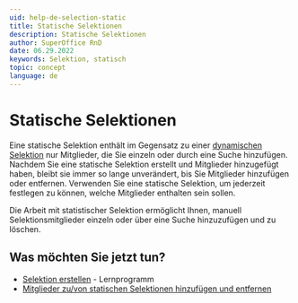 ```yaml
---
uid: help-de-selection-static
title: Statische Selektionen
description: Statische Selektionen
author: SuperOffice RnD
date: 06.29.2022
keywords: Selektion, statisch
topic: concept
language: de
---
```


# Statische Selektionen

Eine statische Selektion enthält im Gegensatz zu einer [dynamischen Selektion][1] nur Mitglieder, die Sie einzeln oder durch eine Suche hinzufügen. Nachdem Sie eine statische Selektion erstellt und Mitglieder hinzugefügt haben, bleibt sie immer so lange unverändert, bis Sie Mitglieder hinzufügen oder entfernen. Verwenden Sie eine statische Selektion, um jederzeit festlegen zu können, welche Mitglieder enthalten sein sollen.

Die Arbeit mit statistischer Selektion ermöglicht Ihnen, manuell Selektionsmitglieder einzeln oder über eine Suche hinzuzufügen und zu löschen.

## Was möchten Sie jetzt tun?

* [Selektion erstellen][2] - Lernprogramm
* [Mitglieder zu/von statischen Selektionen hinzufügen und entfernen][3]

<!-- Referenced links -->
[1]: dynamic-selections.md
[2]: create.md
[3]: update/add-remove-members-static.md

<!-- Referenced images -->
